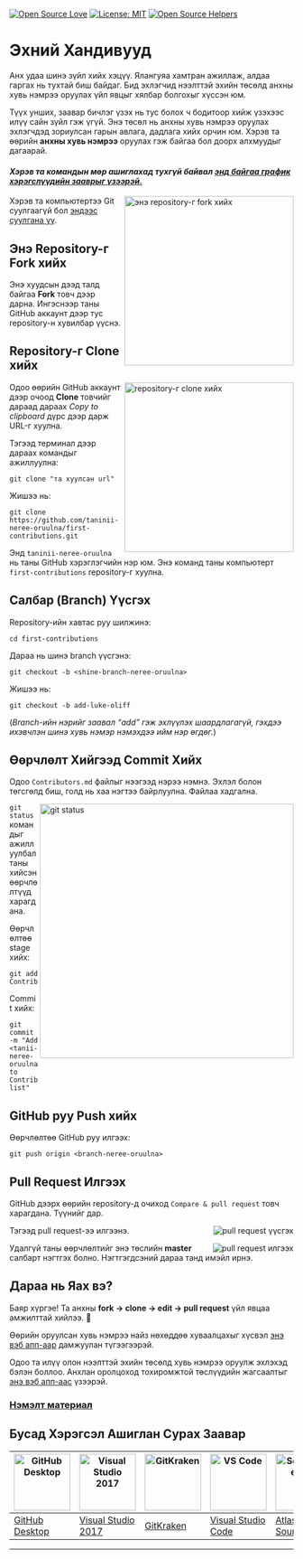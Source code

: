 

[![Open Source Love](https://badges.frapsoft.com/os/v1/open-source.svg?v=103)](https://github.com/ellerbrock/open-source-badges/)
[![License: MIT](https://img.shields.io/badge/License-MIT-green.svg)](https://opensource.org/licenses/MIT)
[![Open Source Helpers](https://www.codetriage.com/roshanjossey/first-contributions/badges/users.svg)](https://www.codetriage.com/roshanjossey/first-contributions)

# Эхний Хандивууд

Анх удаа шинэ зүйл хийх хэцүү. Ялангуяа хамтран ажиллаж, алдаа гаргах нь тухтай биш байдаг. Бид эхлэгчид нээлттэй эхийн төсөлд анхны хувь нэмрээ оруулах үйл явцыг хялбар болгохыг хүссэн юм.

Түүх унших, заавар бичлэг үзэх нь тус болох ч бодитоор хийж үзэхээс илүү сайн зүйл гэж үгүй. Энэ төсөл нь анхны хувь нэмрээ оруулах эхлэгчдэд зориулсан гарын авлага, дадлага хийх орчин юм. Хэрэв та өөрийн **анхны хувь нэмрээ** оруулах гэж байгаа бол доорх алхмуудыг дагаарай.

#### *Хэрэв та командын мөр ашиглахад тухгүй байвал [энд байгаа график хэрэгслүүдийн зааврыг үзээрэй.](#Tutorials-Usin'-Other-Tools)*

<img align="right" width="300" src="https://firstcontributions.github.io/assets/Readme/fork.png" alt="энэ repository-г fork хийх" />

Хэрэв та компьютертээ Git суулгаагүй бол [эндээс суулгана уу](https://help.github.com/articles/set-up-git/).

## Энэ Repository-г Fork хийх

Энэ хуудсын дээд талд байгаа **Fork** товч дээр дарна. Ингэснээр таны GitHub аккаунт дээр тус repository-н хувилбар үүснэ.

## Repository-г Clone хийх

<img align="right" width="300" src="https://firstcontributions.github.io/assets/Readme/clone.png" alt="repository-г clone хийх" />

Одоо өөрийн GitHub аккаунт дээр очоод **Clone** товчийг дараад дараах *Copy to clipboard* дүрс дээр дарж URL-г хуулна.

Тэгээд терминал дээр дараах командыг ажиллуулна:

```
git clone "та хуулсан url"
```

Жишээ нь:

```
git clone https://github.com/taninii-neree-oruulna/first-contributions.git
```

Энд `taninii-neree-oruulna` нь таны GitHub хэрэглэгчийн нэр юм. Энэ команд таны компьютерт `first-contributions` repository-г хуулна.

## Салбар (Branch) Үүсгэх

Repository-ийн хавтас руу шилжинэ:

```
cd first-contributions
```

Дараа нь шинэ branch үүсгэнэ:

```
git checkout -b <shine-branch-neree-oruulna>
```

Жишээ нь:

```
git checkout -b add-luke-oliff
```

(*Branch-ийн нэрийг заавал “add” гэж эхлүүлэх шаардлагагүй, гэхдээ ихэвчлэн шинэ хувь нэмэр нэмэхдээ ийм нэр өгдөг.*)

## Өөрчлөлт Хийгээд Commit Хийх

Одоо `Contributors.md` файлыг нээгээд нэрээ нэмнэ. Эхлэл болон төгсгөлд биш, голд нь хаа нэгтээ байрлуулна. Файлаа хадгална.

<img align="right" width="450" src="https://firstcontributions.github.io/assets/Readme/git-status.png" alt="git status" />

`git status` командыг ажиллуулбал таны хийсэн өөрчлөлтүүд харагдана.

Өөрчлөлтөө stage хийх:

```
git add Contributors.md
```

Commit хийх:

```
git commit -m "Add <tanii-neree-oruulna> to Contributors list"
```

## GitHub руу Push хийх

Өөрчлөлтөө GitHub руу илгээх:

```
git push origin <branch-neree-oruulna>
```

## Pull Request Илгээх

GitHub дээрх өөрийн repository-д очиход `Compare & pull request` товч харагдана. Түүнийг дар.

<img style="float: right;" src="https://firstcontributions.github.io/assets/Readme/compare-and-pull.png" alt="pull request үүсгэх" />

Тэгээд pull request-ээ илгээнэ.

<img style="float: right;" src="https://firstcontributions.github.io/assets/Readme/submit-pull-request.png" alt="pull request илгээх" />

Удалгүй таны өөрчлөлтийг энэ төслийн **master** салбарт нэгтгэх болно. Нэгтгэгдсэний дараа танд имэйл ирнэ.

## Дараа нь Яах вэ?

Баяр хүргэе! Та анхны **fork → clone → edit → pull request** үйл явцаа амжилттай хийлээ. 🎉

Өөрийн оруулсан хувь нэмрээ найз нөхөддөө хуваалцахыг хүсвэл [энэ вэб апп-аар](https://firstcontributions.github.io/#social-share) дамжуулан түгээгээрэй.

Одоо та илүү олон нээлттэй эхийн төсөлд хувь нэмрээ оруулж эхлэхэд бэлэн боллоо. Анхлан оролцоход тохиромжтой төслүүдийн жагсаалтыг [энэ вэб апп-аас](https://firstcontributions.github.io/#project-list) үзээрэй.

### [Нэмэлт материал](../additional-material/git_workflow_scenarios/additional-material.md)

## Бусад Хэрэгсэл Ашиглан Сурах Заавар

| <a href="../gui-tool-tutorials/github-desktop-tutorial.md"><img alt="GitHub Desktop" src="https://desktop.github.com/images/desktop-icon.svg" width="100"></a> | <a href="../gui-tool-tutorials/github-windows-vs2017-tutorial.md"><img alt="Visual Studio 2017" src="https://upload.wikimedia.org/wikipedia/commons/c/cd/Visual_Studio_2017_Logo.svg" width="100"></a> | <a href="../gui-tool-tutorials/gitkraken-tutorial.md"><img alt="GitKraken" src="https://firstcontributions.github.io/assets/gui-tool-tutorials/gitkraken-tutorial/gk-icon.png" width="100"></a> | <a href="../gui-tool-tutorials/github-windows-vs-code-tutorial.md"><img alt="VS Code" src="https://upload.wikimedia.org/wikipedia/commons/1/1c/Visual_Studio_Code_1.35_icon.png" width=100></a> | <a href="../gui-tool-tutorials/sourcetree-macos-tutorial.md"><img alt="Sourcetree App" src="https://wac-cdn.atlassian.com/dam/jcr:81b15cde-be2e-4f4a-8af7-9436f4a1b431/Sourcetree-icon-blue.svg" width=100></a> | <a href="../gui-tool-tutorials/github-windows-intellij-tutorial.md"><img alt="IntelliJ IDEA" src="https://upload.wikimedia.org/wikipedia/commons/thumb/9/9c/IntelliJ_IDEA_Icon.svg/512px-IntelliJ_IDEA_Icon.svg.png" width=100></a> |
| -------------------------------------------------------------------------------------------------------------------------------------------------------------- | ------------------------------------------------------------------------------------------------------------------------------------------------------------------------------------------------------ | ----------------------------------------------------------------------------------------------------------------------------------------------------------------------------------------------- | ----------------------------------------------------------------------------------------------------------------------------------------------------------------------------------------------- | --------------------------------------------------------------------------------------------------------------------------------------------------------------------------------------------------------------- | ----------------------------------------------------------------------------------------------------------------------------------------------------------------------------------------------------------------------------------- |
| [GitHub Desktop](../gui-tool-tutorials/github-desktop-tutorial.md)                                                                                             | [Visual Studio 2017](../gui-tool-tutorials/github-windows-vs2017-tutorial.md)                                                                                                                          | [GitKraken](../gui-tool-tutorials/gitkraken-tutorial.md)                                                                                                                                        | [Visual Studio Code](../gui-tool-tutorials/github-windows-vs-code-tutorial.md)                                                                                                                  | [Atlassian Sourcetree](../gui-tool-tutorials/sourcetree-macos-tutorial.md)                                                                                                                                      | [IntelliJ IDEA](../gui-tool-tutorials/github-windows-intellij-tutorial.md)                                                                                                                                                          |

---


